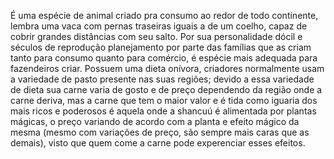 É uma espécie de animal criado pra consumo ao redor de todo continente, lembra uma vaca com pernas traseiras iguais a de um coelho, capaz de cobrir grandes distâncias com seu salto. Por sua personalidade dócil e séculos de reprodução planejamento por parte das famílias que as criam tanto para consumo quanto para comércio, é espécie mais adequada para fazendeiros criar. Possuem uma dieta onívora, criadores normalmente usam a variedade de pasto presente nas suas regiões; devido a essa variedade de dieta sua carne varia de gosto e de preço dependendo da região onde a carne deriva, mas a carne que tem o maior valor e é tida como iguaria dos mais ricos e poderosos é aquela onde a shancuú é alimentada por plantas mágicas, o preço variando de acordo com a planta e efeito mágico da mesma (mesmo com variações de preço, são sempre mais caras que as demais), visto que quem come a carne pode experenciar esses efeitos.